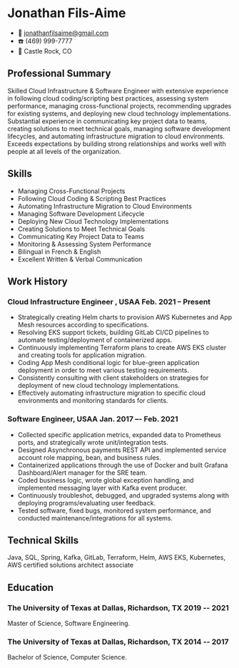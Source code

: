 # Jonathan Fils-Aime

- :email: jonathanfilsaime@gmail.com
- :telephone: (469) 999-7777
- :house_with_garden: Castle Rock, CO

## Professional Summary
Skilled Cloud Infrastructure & Software Engineer with extensive experience in following cloud coding/scripting best practices, assessing system performance, managing cross-functional projects, recommending upgrades for existing systems, and deploying new cloud technology implementations. Substantial experience in communicating key project data to teams, creating solutions to meet technical goals, managing software development lifecycles, and automating infrastructure migration to cloud environments. Exceeds expectations by building strong relationships and works well with people at all levels of the organization.

## Skills
- Managing Cross-Functional Projects
- Following Cloud Coding & Scripting Best Practices
- Automating Infrastructure Migration to Cloud Environments
- Managing Software Development Lifecycle
- Deploying New Cloud Technology Implementations	
- Creating Solutions to Meet Technical Goals
- Communicating Key Project Data to Teams
- Monitoring & Assessing System Performance
- Bilingual in French & English
- Excellent Written & Verbal Communication 

## Work History
### <span>Cloud Infrastructure Engineer , USAA</span> <span>Feb. 2021 – Present</span>

- Strategically creating Helm charts to provision AWS Kubernetes and App Mesh resources according to specifications.
- Resolving EKS support tickets, building GitLab CI/CD pipelines to automate testing/deployment of containerized apps.
- Continuously implementing Terraform plans to create AWS EKS cluster and creating tools for application migration.
- Coding App Mesh conditional logic for blue-green application deployment in order to meet various testing requirements.
- Consistently consulting with client stakeholders on strategies for deployment of new cloud technology implementations.
- Effectively automating infrastructure migration to specific cloud environments and monitoring standards for clients.

### <span>Software Engineer, USAA</span> <span>Jan. 2017 –- Feb. 2021</span>

- Collected specific application metrics, expanded data to Prometheus ports, and strategically wrote unit/integration tests.
- Designed Asynchronous payments REST API and implemented service account role mapping, bean, and business rules.
- Containerized applications through the use of Docker and built Grafana Dashboard/Alert manager for the SRE team.
- Coded business logic, wrote global exception handling, and implemented messaging layer with Kafka event producer.
- Continuously troubleshot, debugged, and upgraded systems along with deploying programs/evaluating user feedback.
- Tested software, fixed bugs, monitored system performance, and conducted maintenance/integrations for all systems.

## Technical Skills
Java, SQL, Spring, Kafka, GitLab, Terraform, Helm, AWS EKS, Kubernetes, AWS certified solutions architect associate

## Education
### <span>The University of Texas at Dallas, Richardson, TX</span> <span>2019 -- 2021</span>
Master of Science, Software Engineering.

### <span>The University of Texas at Dallas, Richardson, TX</span> <span>2014 -- 2017</span>
Bachelor of Science, Computer Science.

